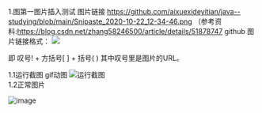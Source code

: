 1.图第一图片插入测试
图片链接
https://github.com/aixuexideyitian/java--studying/blob/main/Snipaste_2020-10-22_12-34-46.png
（参考资料:https://blog.csdn.net/zhang58246500/article/details/51878747
github 图片链接格式：
![](img_url)

即 叹号! + 方括号[ ] + 括号( ) 其中叹号里是图片的URL。

1.1运行截图 gif动图
![运行截图](https://nilaoda.github.io/N_m3u8DL-CLI/source/images/%E7%9B%B4%E6%8E%A5%E4%BD%BF%E7%94%A8.gif)  
1.2正常图片

![image](https://github.com/aixuexideyitian/java--studying/blob/main/Snipaste_2020-10-22_12-34-46.png)

